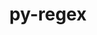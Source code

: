 ---
title: "py-regex"
layout: cache
categories: [package, develop]
meta: {"compilers": ["apple-clang@16.0.0", "gcc@11.4.0", "gcc@13.2.0"], "num_specs": 64, "num_specs_by_stack": {"e4s": 12, "e4s-neoverse-v2": 14, "ml-darwin-aarch64-mps": 12, "ml-linux-aarch64-cpu": 13, "ml-linux-aarch64-cuda": 14, "ml-linux-x86_64-cpu": 12, "ml-linux-x86_64-cuda": 12, "ml-linux-x86_64-rocm": 11, "root": 64}, "oss": ["sequoia", "ubuntu22.04", "ubuntu24.04"], "platforms": ["darwin", "linux"], "stacks": ["e4s", "e4s-neoverse-v2", "ml-darwin-aarch64-mps", "ml-linux-aarch64-cpu", "ml-linux-aarch64-cuda", "ml-linux-x86_64-cpu", "ml-linux-x86_64-cuda", "ml-linux-x86_64-rocm", "root"], "targets": ["aarch64", "neoverse_v2", "x86_64_v3"], "versions": ["2022.8.17"]}
spec_details: [{"compiler": "gcc@11.4.0", "hash": "2j6c4w3e43wj6oibwshf6ww3qhmnlccr", "os": "ubuntu22.04", "platform": "linux", "size": "-", "stacks": ["e4s-neoverse-v2", "root"], "target": "neoverse_v2", "variants": ["build_system=python_pip"], "versions": ["2022.8.17"]}, {"compiler": "gcc@11.4.0", "hash": "2lxyigzlvllinezqen6nquenqe2gvxz5", "os": "ubuntu22.04", "platform": "linux", "size": "-", "stacks": ["e4s", "root"], "target": "x86_64_v3", "variants": ["build_system=python_pip"], "versions": ["2022.8.17"]}, {"compiler": "gcc@11.4.0", "hash": "3eyfpjw7gcgon22gqv5x7boqrdnijblf", "os": "ubuntu22.04", "platform": "linux", "size": "-", "stacks": ["e4s-neoverse-v2", "root"], "target": "neoverse_v2", "variants": ["build_system=python_pip"], "versions": ["2022.8.17"]}, {"compiler": "apple-clang@16.0.0", "hash": "3sabvnthohnyneogy3xmvli74nmhc3hb", "os": "sequoia", "platform": "darwin", "size": "-", "stacks": ["ml-darwin-aarch64-mps", "root"], "target": "aarch64", "variants": ["build_system=python_pip"], "versions": ["2022.8.17"]}, {"compiler": "apple-clang@16.0.0", "hash": "47g6ggfaqwmrrwuucnksejdhmt5m6wgs", "os": "sequoia", "platform": "darwin", "size": "-", "stacks": ["ml-darwin-aarch64-mps", "root"], "target": "aarch64", "variants": ["build_system=python_pip"], "versions": ["2022.8.17"]}, {"compiler": "gcc@13.2.0", "hash": "4jxs3y2uztz4t52rjst5npzwyri4wypz", "os": "ubuntu24.04", "platform": "linux", "size": "-", "stacks": ["ml-linux-aarch64-cuda", "root"], "target": "aarch64", "variants": ["build_system=python_pip"], "versions": ["2022.8.17"]}, {"compiler": "apple-clang@16.0.0", "hash": "4psk3dekeqkpvgre6rirzztb6zztgac4", "os": "sequoia", "platform": "darwin", "size": "-", "stacks": ["ml-darwin-aarch64-mps", "root"], "target": "aarch64", "variants": ["build_system=python_pip"], "versions": ["2022.8.17"]}, {"compiler": "apple-clang@16.0.0", "hash": "5nzpvs3rrgyvtitgspsdlm2ekjhcn3cz", "os": "sequoia", "platform": "darwin", "size": "-", "stacks": ["ml-darwin-aarch64-mps", "root"], "target": "aarch64", "variants": ["build_system=python_pip"], "versions": ["2022.8.17"]}, {"compiler": "gcc@13.2.0", "hash": "5zhtyrmbfevel3syeowd4gnfbqq62qlv", "os": "ubuntu24.04", "platform": "linux", "size": "-", "stacks": ["ml-linux-aarch64-cpu", "ml-linux-aarch64-cuda", "root"], "target": "aarch64", "variants": ["build_system=python_pip"], "versions": ["2022.8.17"]}, {"compiler": "gcc@11.4.0", "hash": "6yd37qfvofpsroloedw7uhkhoycc46pz", "os": "ubuntu22.04", "platform": "linux", "size": "-", "stacks": ["e4s", "root"], "target": "x86_64_v3", "variants": ["build_system=python_pip"], "versions": ["2022.8.17"]}, {"compiler": "apple-clang@16.0.0", "hash": "7dqoigxyv7irdvnkm5llhhddvcf35jgv", "os": "sequoia", "platform": "darwin", "size": "-", "stacks": ["ml-darwin-aarch64-mps", "root"], "target": "aarch64", "variants": ["build_system=python_pip"], "versions": ["2022.8.17"]}, {"compiler": "gcc@11.4.0", "hash": "7gj6zzkdn6pklva26ahsz63gc6xdnr3u", "os": "ubuntu22.04", "platform": "linux", "size": "-", "stacks": ["e4s-neoverse-v2", "root"], "target": "neoverse_v2", "variants": ["build_system=python_pip"], "versions": ["2022.8.17"]}, {"compiler": "gcc@11.4.0", "hash": "7uev6py23otfwuumah6izvthezwmht4m", "os": "ubuntu22.04", "platform": "linux", "size": "-", "stacks": ["e4s", "root"], "target": "x86_64_v3", "variants": ["build_system=python_pip"], "versions": ["2022.8.17"]}, {"compiler": "gcc@13.2.0", "hash": "aavpumw4kaojazamvl75z4w4hoy5ftvp", "os": "ubuntu24.04", "platform": "linux", "size": "-", "stacks": ["ml-linux-aarch64-cpu", "ml-linux-aarch64-cuda", "root"], "target": "aarch64", "variants": ["build_system=python_pip"], "versions": ["2022.8.17"]}, {"compiler": "gcc@11.4.0", "hash": "ah3fq2w6c7y7uvd3eg3hp6x2h3ivxiid", "os": "ubuntu22.04", "platform": "linux", "size": "-", "stacks": ["e4s-neoverse-v2", "root"], "target": "neoverse_v2", "variants": ["build_system=python_pip"], "versions": ["2022.8.17"]}, {"compiler": "gcc@11.4.0", "hash": "aptubhqul3adwwod46oyxuvdw7fjlnbm", "os": "ubuntu22.04", "platform": "linux", "size": "-", "stacks": ["e4s", "root"], "target": "x86_64_v3", "variants": ["build_system=python_pip"], "versions": ["2022.8.17"]}, {"compiler": "gcc@11.4.0", "hash": "b77wc6kospph3dbhj3yq3s4nrpc27hlu", "os": "ubuntu22.04", "platform": "linux", "size": "-", "stacks": ["e4s-neoverse-v2", "root"], "target": "neoverse_v2", "variants": ["build_system=python_pip"], "versions": ["2022.8.17"]}, {"compiler": "gcc@11.4.0", "hash": "cpe7x52oxnjjvrplz3yfzxzp4u4o5xns", "os": "ubuntu22.04", "platform": "linux", "size": "-", "stacks": ["e4s", "root"], "target": "x86_64_v3", "variants": ["build_system=python_pip"], "versions": ["2022.8.17"]}, {"compiler": "gcc@13.2.0", "hash": "cz6mkhyvtjqe6u4ddj2rsjpcaovpb4sh", "os": "ubuntu24.04", "platform": "linux", "size": "-", "stacks": ["ml-linux-aarch64-cpu", "ml-linux-aarch64-cuda", "root"], "target": "aarch64", "variants": ["build_system=python_pip"], "versions": ["2022.8.17"]}, {"compiler": "gcc@11.4.0", "hash": "d4lu5bod7kubgdwpdbspmex5fpxx5bzs", "os": "ubuntu22.04", "platform": "linux", "size": "-", "stacks": ["e4s-neoverse-v2", "root"], "target": "neoverse_v2", "variants": ["build_system=python_pip"], "versions": ["2022.8.17"]}, {"compiler": "gcc@13.2.0", "hash": "ek7lve74k43rhwwgxq6bffzttyqvaynx", "os": "ubuntu24.04", "platform": "linux", "size": "-", "stacks": ["ml-linux-x86_64-cpu", "ml-linux-x86_64-cuda", "ml-linux-x86_64-rocm", "root"], "target": "x86_64_v3", "variants": ["build_system=python_pip"], "versions": ["2022.8.17"]}, {"compiler": "gcc@13.2.0", "hash": "fdd7axnwnbyr3oloemqojxs7cbaue3ms", "os": "ubuntu24.04", "platform": "linux", "size": "-", "stacks": ["ml-linux-x86_64-cpu", "ml-linux-x86_64-cuda", "ml-linux-x86_64-rocm", "root"], "target": "x86_64_v3", "variants": ["build_system=python_pip"], "versions": ["2022.8.17"]}, {"compiler": "apple-clang@16.0.0", "hash": "gv3sbkdg7dsgvtqk6lhlvetz3mfxcej7", "os": "sequoia", "platform": "darwin", "size": "-", "stacks": ["ml-darwin-aarch64-mps", "root"], "target": "aarch64", "variants": ["build_system=python_pip"], "versions": ["2022.8.17"]}, {"compiler": "gcc@11.4.0", "hash": "h4ynyp66emctgoojan67waubzaz5r7fo", "os": "ubuntu22.04", "platform": "linux", "size": "-", "stacks": ["e4s-neoverse-v2", "root"], "target": "neoverse_v2", "variants": ["build_system=python_pip"], "versions": ["2022.8.17"]}, {"compiler": "gcc@11.4.0", "hash": "hko5oqwlkxqrouxlaexa42arkjf6rfu2", "os": "ubuntu22.04", "platform": "linux", "size": "-", "stacks": ["e4s", "root"], "target": "x86_64_v3", "variants": ["build_system=python_pip"], "versions": ["2022.8.17"]}, {"compiler": "gcc@11.4.0", "hash": "jnge7y5wr2mfxcyryl32oufddlohfhr4", "os": "ubuntu22.04", "platform": "linux", "size": "-", "stacks": ["e4s-neoverse-v2", "root"], "target": "neoverse_v2", "variants": ["build_system=python_pip"], "versions": ["2022.8.17"]}, {"compiler": "gcc@11.4.0", "hash": "jwsdg5lvgyf5htekd6qniac4att7vutv", "os": "ubuntu22.04", "platform": "linux", "size": "-", "stacks": ["e4s", "root"], "target": "x86_64_v3", "variants": ["build_system=python_pip"], "versions": ["2022.8.17"]}, {"compiler": "apple-clang@16.0.0", "hash": "kdglawlbhcwdkp3wcy4fhwgpiivlmugm", "os": "sequoia", "platform": "darwin", "size": "-", "stacks": ["ml-darwin-aarch64-mps", "root"], "target": "aarch64", "variants": ["build_system=python_pip"], "versions": ["2022.8.17"]}, {"compiler": "gcc@13.2.0", "hash": "kyjf6twqe2wjji5oiwchxuerufqqsdsp", "os": "ubuntu24.04", "platform": "linux", "size": "-", "stacks": ["ml-linux-aarch64-cpu", "ml-linux-aarch64-cuda", "root"], "target": "aarch64", "variants": ["build_system=python_pip"], "versions": ["2022.8.17"]}, {"compiler": "gcc@11.4.0", "hash": "l4sfaj5flpgyk6l3xhgoljfkqxduxbps", "os": "ubuntu22.04", "platform": "linux", "size": "-", "stacks": ["e4s", "root"], "target": "x86_64_v3", "variants": ["build_system=python_pip"], "versions": ["2022.8.17"]}, {"compiler": "gcc@13.2.0", "hash": "lyc3hgxe7j6znlgrbipzzg6pa6kgv773", "os": "ubuntu24.04", "platform": "linux", "size": "-", "stacks": ["ml-linux-aarch64-cpu", "ml-linux-aarch64-cuda", "root"], "target": "aarch64", "variants": ["build_system=python_pip"], "versions": ["2022.8.17"]}, {"compiler": "gcc@11.4.0", "hash": "n7kle23qeaia2h425efiebyavu53i5cd", "os": "ubuntu22.04", "platform": "linux", "size": "-", "stacks": ["e4s-neoverse-v2", "root"], "target": "neoverse_v2", "variants": ["build_system=python_pip"], "versions": ["2022.8.17"]}, {"compiler": "gcc@11.4.0", "hash": "oazg24whl2g7duyqmfbgl6flbpjr6ywa", "os": "ubuntu22.04", "platform": "linux", "size": "-", "stacks": ["e4s", "root"], "target": "x86_64_v3", "variants": ["build_system=python_pip"], "versions": ["2022.8.17"]}, {"compiler": "apple-clang@16.0.0", "hash": "oeg5jjogcgylwatjbpilbzpyfnwctg7i", "os": "sequoia", "platform": "darwin", "size": "-", "stacks": ["ml-darwin-aarch64-mps", "root"], "target": "aarch64", "variants": ["build_system=python_pip"], "versions": ["2022.8.17"]}, {"compiler": "gcc@11.4.0", "hash": "omh2x7njw6suljlne3t4u2takmtmjmtn", "os": "ubuntu22.04", "platform": "linux", "size": "-", "stacks": ["e4s", "root"], "target": "x86_64_v3", "variants": ["build_system=python_pip"], "versions": ["2022.8.17"]}, {"compiler": "gcc@13.2.0", "hash": "orpuncdmtiykfqewtrnckdyqjrg6g46r", "os": "ubuntu24.04", "platform": "linux", "size": "-", "stacks": ["ml-linux-x86_64-cpu", "ml-linux-x86_64-cuda", "ml-linux-x86_64-rocm", "root"], "target": "x86_64_v3", "variants": ["build_system=python_pip"], "versions": ["2022.8.17"]}, {"compiler": "gcc@11.4.0", "hash": "oxmcv6ni35kztelcyrnmw542oywqenqs", "os": "ubuntu22.04", "platform": "linux", "size": "-", "stacks": ["e4s-neoverse-v2", "root"], "target": "neoverse_v2", "variants": ["build_system=python_pip"], "versions": ["2022.8.17"]}, {"compiler": "gcc@13.2.0", "hash": "pdn2lnf3satcmnt6274q3jwmjppgcqwq", "os": "ubuntu24.04", "platform": "linux", "size": "-", "stacks": ["ml-linux-x86_64-cpu", "ml-linux-x86_64-cuda", "ml-linux-x86_64-rocm", "root"], "target": "x86_64_v3", "variants": ["build_system=python_pip"], "versions": ["2022.8.17"]}, {"compiler": "gcc@13.2.0", "hash": "pzcszov2zugtw3zvduqrcnjzlx32fxil", "os": "ubuntu24.04", "platform": "linux", "size": "-", "stacks": ["ml-linux-x86_64-cpu", "ml-linux-x86_64-cuda", "root"], "target": "x86_64_v3", "variants": ["build_system=python_pip"], "versions": ["2022.8.17"]}, {"compiler": "apple-clang@16.0.0", "hash": "q4cvqlxywkf3w7j7erkyse5czwjufxqz", "os": "sequoia", "platform": "darwin", "size": "-", "stacks": ["ml-darwin-aarch64-mps", "root"], "target": "aarch64", "variants": ["build_system=python_pip"], "versions": ["2022.8.17"]}, {"compiler": "gcc@11.4.0", "hash": "qrhclcv4rqrncvlat6hn3qcsjwsaquh4", "os": "ubuntu22.04", "platform": "linux", "size": "-", "stacks": ["e4s-neoverse-v2", "root"], "target": "neoverse_v2", "variants": ["build_system=python_pip"], "versions": ["2022.8.17"]}, {"compiler": "apple-clang@16.0.0", "hash": "rsvsexhepbu7nhqwn4wqew3tq6yplx6d", "os": "sequoia", "platform": "darwin", "size": "-", "stacks": ["ml-darwin-aarch64-mps", "root"], "target": "aarch64", "variants": ["build_system=python_pip"], "versions": ["2022.8.17"]}, {"compiler": "gcc@13.2.0", "hash": "rytuta3np3mrykvuhvwrqu3ibubzwcvl", "os": "ubuntu24.04", "platform": "linux", "size": "-", "stacks": ["ml-linux-x86_64-cpu", "ml-linux-x86_64-cuda", "ml-linux-x86_64-rocm", "root"], "target": "x86_64_v3", "variants": ["build_system=python_pip"], "versions": ["2022.8.17"]}, {"compiler": "gcc@13.2.0", "hash": "s5vdxbszgzycuhiizp5ivxjjdl4tossy", "os": "ubuntu24.04", "platform": "linux", "size": "-", "stacks": ["ml-linux-x86_64-cpu", "ml-linux-x86_64-cuda", "ml-linux-x86_64-rocm", "root"], "target": "x86_64_v3", "variants": ["build_system=python_pip"], "versions": ["2022.8.17"]}, {"compiler": "gcc@13.2.0", "hash": "s7ixeinqeecktzwht4ms4vwphzfnujly", "os": "ubuntu24.04", "platform": "linux", "size": "-", "stacks": ["ml-linux-aarch64-cpu", "ml-linux-aarch64-cuda", "root"], "target": "aarch64", "variants": ["build_system=python_pip"], "versions": ["2022.8.17"]}, {"compiler": "gcc@11.4.0", "hash": "sb22adg4mljn6d2sw7perp25bjohzlnw", "os": "ubuntu22.04", "platform": "linux", "size": "-", "stacks": ["e4s", "root"], "target": "x86_64_v3", "variants": ["build_system=python_pip"], "versions": ["2022.8.17"]}, {"compiler": "gcc@13.2.0", "hash": "sfq5ehtea4od7sr7tettr2fmkczeazfz", "os": "ubuntu24.04", "platform": "linux", "size": "-", "stacks": ["ml-linux-aarch64-cpu", "ml-linux-aarch64-cuda", "root"], "target": "aarch64", "variants": ["build_system=python_pip"], "versions": ["2022.8.17"]}, {"compiler": "apple-clang@16.0.0", "hash": "suzvbzp3pr2lcn6zv4g6m7j3avzjjkks", "os": "sequoia", "platform": "darwin", "size": "-", "stacks": ["ml-darwin-aarch64-mps", "root"], "target": "aarch64", "variants": ["build_system=python_pip"], "versions": ["2022.8.17"]}, {"compiler": "gcc@13.2.0", "hash": "tbff6gsgvjnmolbrinn3wagjdkat5kqh", "os": "ubuntu24.04", "platform": "linux", "size": "-", "stacks": ["ml-linux-aarch64-cpu", "ml-linux-aarch64-cuda", "root"], "target": "aarch64", "variants": ["build_system=python_pip"], "versions": ["2022.8.17"]}, {"compiler": "gcc@11.4.0", "hash": "tu64kfrfape6xnzqbppasasymkuzv4ue", "os": "ubuntu22.04", "platform": "linux", "size": "-", "stacks": ["e4s-neoverse-v2", "root"], "target": "neoverse_v2", "variants": ["build_system=python_pip"], "versions": ["2022.8.17"]}, {"compiler": "gcc@13.2.0", "hash": "txgnwsc5ewptss5nk6qo3kv7j4ah2gux", "os": "ubuntu24.04", "platform": "linux", "size": "-", "stacks": ["ml-linux-x86_64-cpu", "ml-linux-x86_64-cuda", "ml-linux-x86_64-rocm", "root"], "target": "x86_64_v3", "variants": ["build_system=python_pip"], "versions": ["2022.8.17"]}, {"compiler": "gcc@13.2.0", "hash": "viqq3le4rma7sdrs57hnwfucmgmtbyxq", "os": "ubuntu24.04", "platform": "linux", "size": "-", "stacks": ["ml-linux-x86_64-cpu", "ml-linux-x86_64-cuda", "ml-linux-x86_64-rocm", "root"], "target": "x86_64_v3", "variants": ["build_system=python_pip"], "versions": ["2022.8.17"]}, {"compiler": "gcc@11.4.0", "hash": "vmnpnzossr5lajrousukakiegphcayep", "os": "ubuntu22.04", "platform": "linux", "size": "-", "stacks": ["e4s-neoverse-v2", "root"], "target": "neoverse_v2", "variants": ["build_system=python_pip"], "versions": ["2022.8.17"]}, {"compiler": "gcc@13.2.0", "hash": "vq45x7zn46id6t5qtyg6x6zskzynrtj4", "os": "ubuntu24.04", "platform": "linux", "size": "-", "stacks": ["ml-linux-aarch64-cpu", "ml-linux-aarch64-cuda", "root"], "target": "aarch64", "variants": ["build_system=python_pip"], "versions": ["2022.8.17"]}, {"compiler": "gcc@13.2.0", "hash": "wgjgm657pmsa37mgdbtqp4ywprcxuhz5", "os": "ubuntu24.04", "platform": "linux", "size": "-", "stacks": ["ml-linux-aarch64-cpu", "ml-linux-aarch64-cuda", "root"], "target": "aarch64", "variants": ["build_system=python_pip"], "versions": ["2022.8.17"]}, {"compiler": "gcc@13.2.0", "hash": "wzfqx3shko3hrud6tcx6hyoxumz2ydug", "os": "ubuntu24.04", "platform": "linux", "size": "-", "stacks": ["ml-linux-aarch64-cpu", "ml-linux-aarch64-cuda", "root"], "target": "aarch64", "variants": ["build_system=python_pip"], "versions": ["2022.8.17"]}, {"compiler": "gcc@13.2.0", "hash": "x3gquk4qa44hhnnpbfwk5fmz4t463zwq", "os": "ubuntu24.04", "platform": "linux", "size": "-", "stacks": ["ml-linux-x86_64-cpu", "ml-linux-x86_64-cuda", "ml-linux-x86_64-rocm", "root"], "target": "x86_64_v3", "variants": ["build_system=python_pip"], "versions": ["2022.8.17"]}, {"compiler": "apple-clang@16.0.0", "hash": "x54kgtrcmkccfmzxlslu3fwujxqq3bnn", "os": "sequoia", "platform": "darwin", "size": "-", "stacks": ["ml-darwin-aarch64-mps", "root"], "target": "aarch64", "variants": ["build_system=python_pip"], "versions": ["2022.8.17"]}, {"compiler": "gcc@13.2.0", "hash": "xlrp7buh3f4t5uujgmxfo3igyhs4qvpo", "os": "ubuntu24.04", "platform": "linux", "size": "-", "stacks": ["ml-linux-x86_64-cpu", "ml-linux-x86_64-cuda", "ml-linux-x86_64-rocm", "root"], "target": "x86_64_v3", "variants": ["build_system=python_pip"], "versions": ["2022.8.17"]}, {"compiler": "gcc@13.2.0", "hash": "xnsf5sazuik7ljdylezfxvzpjoc7zczk", "os": "ubuntu24.04", "platform": "linux", "size": "-", "stacks": ["ml-linux-aarch64-cpu", "ml-linux-aarch64-cuda", "root"], "target": "aarch64", "variants": ["build_system=python_pip"], "versions": ["2022.8.17"]}, {"compiler": "gcc@13.2.0", "hash": "xx76noxlcrsuqeeyulewmsjb2gs4rw5v", "os": "ubuntu24.04", "platform": "linux", "size": "-", "stacks": ["ml-linux-aarch64-cpu", "ml-linux-aarch64-cuda", "root"], "target": "aarch64", "variants": ["build_system=python_pip"], "versions": ["2022.8.17"]}, {"compiler": "gcc@11.4.0", "hash": "yoqvve32g5gm24cqqh4jyj2ssj7zybhs", "os": "ubuntu22.04", "platform": "linux", "size": "-", "stacks": ["e4s-neoverse-v2", "root"], "target": "neoverse_v2", "variants": ["build_system=python_pip"], "versions": ["2022.8.17"]}, {"compiler": "gcc@13.2.0", "hash": "zbpp63gepzyx2lekbfomktq5vmza5u4f", "os": "ubuntu24.04", "platform": "linux", "size": "-", "stacks": ["ml-linux-x86_64-cpu", "ml-linux-x86_64-cuda", "ml-linux-x86_64-rocm", "root"], "target": "x86_64_v3", "variants": ["build_system=python_pip"], "versions": ["2022.8.17"]}, {"compiler": "gcc@11.4.0", "hash": "zpirmlypxr32tw2q3aa32jimfzb5hq6m", "os": "ubuntu22.04", "platform": "linux", "size": "-", "stacks": ["e4s", "root"], "target": "x86_64_v3", "variants": ["build_system=python_pip"], "versions": ["2022.8.17"]}]
---
